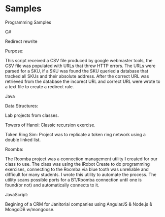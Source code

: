 Samples
=======

Programming Samples


C# 

Redirect rewrite


Purpose:

This script received a CSV file produced by google webmaster tools, the CSV file was populated with URLs that threw HTTP errors.
The URLs were parsed for a SKU, if a SKU was found the SKU queried a database that tracked all SKUs and their absolute address.
After the correct URL was retrieved from the database the incorect URL and correct URL were wrote to a text file to create a redirect rule.


Java

Data Structures: 

Lab projects from classes.

Towers of Hanoi: Classic recursion exercise. 

Token Ring Sim: Project was to replicate a token ring network using a double linked list.


Roomba:

The Roomba project was a connection management utility I created for our class to use. The class was using the iRobot Create
to do programming exercises, connecting to the Roomba via blue tooth was unreliable and difficult for many students.
I wrote this utility to automate the process. The utility scans possible ports for a BT/Roomba connection until one is found(or not)
and automatically connects to it.


JavaScript:

Begining of a CRM for Janitorial companies using AngularJS & Node.js & MongoDB w/mongoose.

